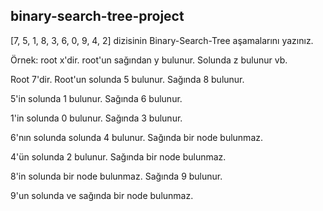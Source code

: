 <h2>binary-search-tree-project</h3>


<p align="left">[7, 5, 1, 8, 3, 6, 0, 9, 4, 2] dizisinin Binary-Search-Tree aşamalarını yazınız.</p>

<p align="left">Örnek: root x'dir. root'un sağından y bulunur. Solunda z bulunur vb.</p>

<p align="left">Root 7'dir. Root'un solunda 5 bulunur. Sağında 8 bulunur.</p>

<p align="left">5'in solunda 1 bulunur. Sağında 6 bulunur.</p>

<p align="left">1'in solunda 0 bulunur. Sağında 3 bulunur.</p>

<p align="left">6'nın solunda solunda 4 bulunur. Sağında bir node bulunmaz.</p>

<p align="left">4'ün solunda 2 bulunur. Sağında bir node bulunmaz.</p>

<p align="left">8'in solunda bir node bulunmaz. Sağında 9 bulunur.</p>

<p align="left">9'un solunda ve sağında bir node bulunmaz.</p>

